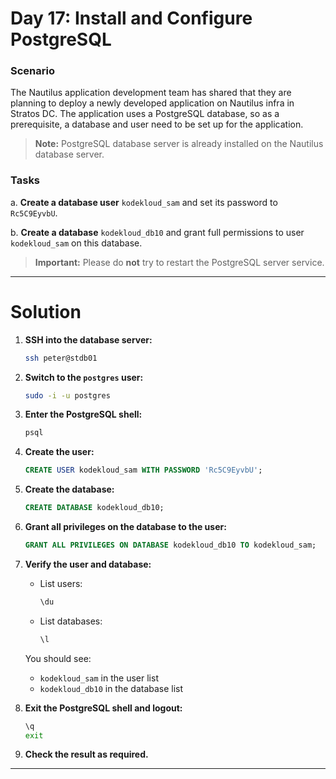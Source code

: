 # Day 17: Install and Configure PostgreSQL

### Scenario

The Nautilus application development team has shared that they are planning to deploy a newly developed application on Nautilus infra in Stratos DC. The application uses a PostgreSQL database, so as a prerequisite, a database and user need to be set up for the application.

> **Note:** PostgreSQL database server is already installed on the Nautilus database server.

### Tasks

a. **Create a database user** `kodekloud_sam` and set its password to `Rc5C9EyvbU`.

b. **Create a database** `kodekloud_db10` and grant full permissions to user `kodekloud_sam` on this database.

> **Important:** Please do **not** try to restart the PostgreSQL server service.

---

# Solution

1. **SSH into the database server:**
   ```sh
   ssh peter@stdb01
   ```

2. **Switch to the `postgres` user:**
   ```sh
   sudo -i -u postgres
   ```

3. **Enter the PostgreSQL shell:**
   ```sh
   psql
   ```

4. **Create the user:**
   ```sql
   CREATE USER kodekloud_sam WITH PASSWORD 'Rc5C9EyvbU';
   ```

5. **Create the database:**
   ```sql
   CREATE DATABASE kodekloud_db10;
   ```

6. **Grant all privileges on the database to the user:**
   ```sql
   GRANT ALL PRIVILEGES ON DATABASE kodekloud_db10 TO kodekloud_sam;
   ```

7. **Verify the user and database:**
   - List users:
     ```sql
     \du
     ```
   - List databases:
     ```sql
     \l
     ```

   You should see:
   - `kodekloud_sam` in the user list
   - `kodekloud_db10` in the database list

8. **Exit the PostgreSQL shell and logout:**
   ```sh
   \q
   exit
   ```

9. **Check the result as required.**

---
